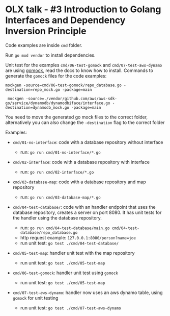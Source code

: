 # OLX talk - #3 Introduction to Golang Interfaces and Dependency Inversion Principle

Code examples are inside `cmd` folder.

Run `go mod vendor` to install dependencies.

Unit test for the examples `cmd/06-test-gomock` and `cmd/07-test-aws-dynamo` are using [gomock](https://github.com/golang/mock), read the docs to know how to install.
Commands to generate the `gomock` files for the code examples:
```
mockgen -source=cmd/06-test-gomock/repo_database.go -destination=repo_mock.go -package=main
```
```
 mockgen -source=./vendor/github.com/aws/aws-sdk-go/service/dynamodb/dynamodbiface/interface.go -destination=dynamodb_mock.go -package=main
```
You need to move the generated go mock files to the correct folder, alternatively you can also change the `-destination` 
flag to the correct folder

Examples:

* `cmd/01-no-interface`: code with a database repository without interface
  * run: `go run cmd/01-no-interface/*.go`

* `cmd/02-interface`: code with a database repository with interface
  * run: `go run cmd/02-interface/*.go` 
  
* `cmd/03-database-map`: code with a database repository and map repository
    * run: `go run cmd/03-database-map/*.go` 

* `cmd/04-test-database/`: code with an handler endpoint that uses the database repository, creates a server on port 8080. It has unit tests for the handler using the database repository.
  * run: `go run cmd/04-test-database/main.go cmd/04-test-database/repo_database.go`
  * http request example: `127.0.0.1:8080/person?name=joe`
  * run unit test: `go test ./cmd/04-test-database/`
  
* `cmd/05-test-map`: handler unit test with the map repository
  * run unit test: `go test ./cmd/05-test-map`

* `cmd/06-test-gomock`: handler unit test using `gomock`
  * run unit test: `go test ./cmd/05-test-map`

* `cmd/07-test-aws-dynamo`: handler now uses an aws dynamo table, using `gomock` for unit testing
  * run unit test: `go test ./cmd/07-test-aws-dynamo`